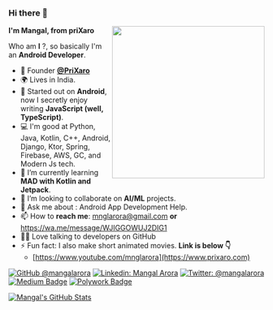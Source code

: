 ### Hi there 👋

**I'm Mangal, from priXaro**
<img src="https://raw.githubusercontent.com/samtstern/samtstern/master/SparkyWFH-01.png" align="right" width="300px"></img>

Who am **I** ?, so basically I'm an **Android Developer**.

- 💼 Founder **[@PriXaro](https://www.prixaro.com)**
- 🌍 Lives in India.
- 🔭 Started out on **Android**, now I secretly enjoy writing **JavaScript (well, TypeScript)**.
- 💻 I'm good at Python, Java, Kotlin, C++, Android, Django, Ktor, Spring, Firebase, AWS, GC, and Modern Js tech.
- 🌱 I’m currently learning **MAD with Kotlin and Jetpack**.
- 👯 I’m looking to collaborate on **AI/ML** projects.
- 💬 Ask me about : Android App Development Help.
- 📫 How to **reach me**: mnglarora@gmail.com **or** https://wa.me/message/WJIGGOWUJ2DIG1
- 👩‍💻 Love talking to developers on GitHub
- ⚡ Fun fact: I also make short animated movies. **Link is below 👇**
  - [https://www.youtube.com/mnglarora](https://www.prixaro.com)

[![GitHub @mangalarora](https://img.shields.io/github/followers/mangalarora?label=follow&style=social)](https://github.com/mangalarora)
[![Linkedin: Mangal Arora](https://img.shields.io/badge/-MangalArora-blue?style=flat-square&logo=Linkedin&logoColor=white&link=https://www.linkedin.com/in/MangalArora/)](https://www.linkedin.com/in/MangalArora/)
[![Twitter: @mangalarora](https://img.shields.io/twitter/follow/mangalarora?style=social)](https://twitter.com/mangalarora)
[![Medium Badge](https://img.shields.io/badge/-@mangalarora-black?style=flat-square&labelColor=000000&logo=Medium&link=https://medium.com/@mangalarora)](https://medium.com/@mangalarora)
[![Polywork Badge](https://img.shields.io/badge/-mangalarora-orange?style=flat-square&logo=polywork&logoColor=black&link=http://polywork.com/mangalarora)](http://polywork.com/mangalarora)
  

[![Mangal's GitHub Stats](https://github-readme-stats.vercel.app/api?username=mangalarora&hide=issues&count_private=true&show_icons=true&theme=calm)](https://github.com/mangalarora/github-readme-stats)








